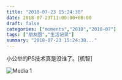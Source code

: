 ```yaml
---
title: "2018-07-23 15:24:38"
date: 2018-07-23T11:00:00+08:00
draft: false
categories: ["moments","2018","2018-07"]
tags: ["朋友圈","生活记录"]
summary: "2018-07-23 15:24:38..."
---
```


小公举的PS技术真是没谁了。[机智]

![Media 1](/Moments/photos/2018-07-23/201807231524380.jpg)


